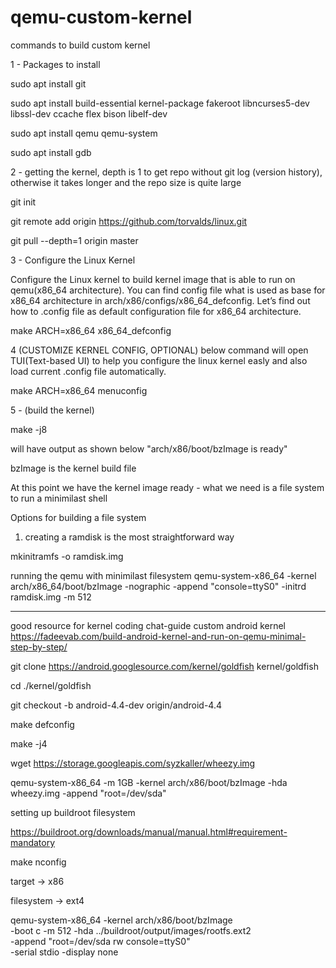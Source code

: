 # qemu-custom-kernel
commands to build custom kernel


1 - Packages to install

sudo apt install git

sudo apt install build-essential kernel-package fakeroot libncurses5-dev libssl-dev ccache flex bison libelf-dev

sudo apt install qemu qemu-system

sudo apt install gdb

2 - getting the kernel, depth is 1 to get repo without git log (version history), otherwise it takes longer and the repo size is quite large

git init

git remote add origin https://github.com/torvalds/linux.git

git pull --depth=1 origin master

3 - Configure the Linux Kernel

Configure the Linux kernel to build kernel image that is able to run on qemu(x86_64 architecture). You can find config file what is used as base for x86_64 architecture in arch/x86/configs/x86_64_defconfig. Let’s find out how to .config file as default configuration file for x86_64 architecture.

make ARCH=x86_64 x86_64_defconfig   

4 (CUSTOMIZE KERNEL CONFIG, OPTIONAL) below command will open TUI(Text-based UI) to help you configure the linux kernel easly and also load current .config file automatically.

make ARCH=x86_64 menuconfig

5 - (build the kernel)

make -j8

will have output as shown below
"arch/x86/boot/bzImage is ready"

bzImage is the kernel build file

At this point we have the kernel image ready -  what we need is a file system to run a minimilast shell

Options for building a file system
1) creating a ramdisk is the most straightforward way

mkinitramfs -o ramdisk.img 

running the qemu with minimilast filesystem
qemu-system-x86_64 -kernel arch/x86_64/boot/bzImage -nographic -append "console=ttyS0" -initrd ramdisk.img -m 512

-------------------
good resource for kernel coding chat-guide
custom android kernel 
https://fadeevab.com/build-android-kernel-and-run-on-qemu-minimal-step-by-step/

git clone https://android.googlesource.com/kernel/goldfish kernel/goldfish

cd ./kernel/goldfish

git checkout -b android-4.4-dev origin/android-4.4

make defconfig

make -j4

wget https://storage.googleapis.com/syzkaller/wheezy.img

qemu-system-x86_64 -m 1GB -kernel arch/x86/boot/bzImage -hda wheezy.img -append "root=/dev/sda"


setting up buildroot filesystem

https://buildroot.org/downloads/manual/manual.html#requirement-mandatory

make nconfig

target -> x86

filesystem -> ext4

qemu-system-x86_64 -kernel arch/x86/boot/bzImage \
-boot c -m 512 -hda ../buildroot/output/images/rootfs.ext2 \
-append "root=/dev/sda rw console=ttyS0" \
-serial stdio -display none

